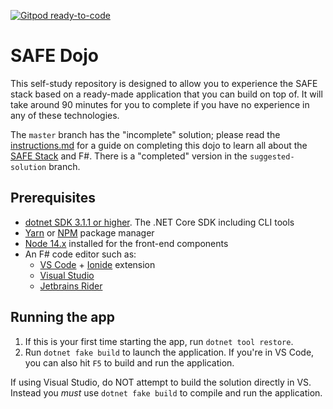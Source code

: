 [![Gitpod ready-to-code](https://img.shields.io/badge/Gitpod-ready--to--code-blue?logo=gitpod)](https://gitpod.io/#https://github.com/CompositionalIT/SAFE-Dojo)

# SAFE Dojo

This self-study repository is designed to allow you to experience the SAFE stack based on a ready-made application that you can build on top of. It will take around 90 minutes for you to complete if you have no experience in any of these technologies.

The `master` branch has the "incomplete" solution; please read the [instructions.md](Instructions.md) for a guide on completing this dojo to learn all about the [SAFE Stack](https://safe-stack.github.io/) and F#. There is a "completed" version in the `suggested-solution` branch.

## Prerequisites

* [dotnet SDK 3.1.1 or higher](https://dotnet.microsoft.com/download). The .NET Core SDK including CLI tools
* [Yarn](https://yarnpkg.com/lang/en/docs/install/) or [NPM](https://www.npmjs.com/get-npm) package manager
* [Node 14.x](https://nodejs.org/en/download/) installed for the front-end components
* An F# code editor such as:
   * [VS Code](https://code.visualstudio.com/) + [Ionide](https://github.com/ionide/ionide-vscode-fsharp) extension
   * [Visual Studio](https://www.visualstudio.com/downloads/)
   * [Jetbrains Rider](https://www.jetbrains.com/rider/)

## Running the app
1. If this is your first time starting the app, run `dotnet tool restore`.
2. Run `dotnet fake build` to launch the application. If you're in VS Code, you can also hit `F5` to build and run the application.

If using Visual Studio, do NOT attempt to build the solution directly in VS. Instead you *must* use `dotnet fake build` to compile and run the application.
